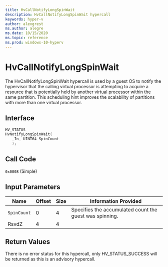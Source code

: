 ```yaml
---
title: HvCallNotifyLongSpinWait
description: HvCallNotifyLongSpinWait hypercall
keywords: hyper-v
author: alexgrest
ms.author: alegre
ms.date: 10/15/2020
ms.topic: reference
ms.prod: windows-10-hyperv
---
```


# HvCallNotifyLongSpinWait

The HvCallNotifyLongSpinWait hypercall is used by a guest OS to notify the hypervisor that the calling virtual processor is attempting to acquire a resource that is potentially held by another virtual processor within the same partition. This scheduling hint improves the scalability of partitions with more than one virtual processor.

## Interface

 ```c
HV_STATUS
HvNotifyLongSpinWait(
    _In_ UINT64 SpinCount
    );
 ```

## Call Code

`0x0008` (Simple)

## Input Parameters

| Name                    | Offset     | Size     | Information Provided                      |
|-------------------------|------------|----------|-------------------------------------------|
| `SpinCount`             | 0          | 4        | Specifies the accumulated count the guest was spinning. |
| RsvdZ                   | 4          | 4        |                                           |

## Return Values

There is no error status for this hypercall, only HV_STATUS_SUCCESS will be returned as this is an advisory hypercall.